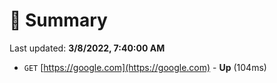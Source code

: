# 📖 Summary
Last updated: **3/8/2022, 7:40:00 AM**

- `GET` [https://google.com](https://google.com) - **Up** (104ms)
